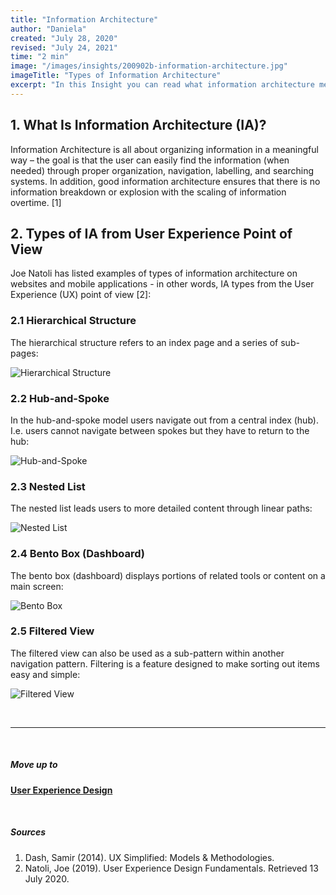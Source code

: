 ```yaml
---
title: "Information Architecture"
author: "Daniela"
created: "July 28, 2020"
revised: "July 24, 2021"
time: "2 min"
image: "/images/insights/200902b-information-architecture.jpg"
imageTitle: "Types of Information Architecture"
excerpt: "In this Insight you can read what information architecture means and - from website and mobile application point of view - what types of information architecture there are."
---
```


## 1. What Is Information Architecture (IA)?

Information Architecture is all about organizing information in a meaningful way – the goal is that the user can easily find the information (when needed) through proper organization, navigation, labelling, and searching systems. In addition, good information architecture ensures that there is no information breakdown or explosion with the scaling of information overtime. [1]

## 2. Types of IA from User Experience Point of View

Joe Natoli has listed examples of types of information architecture on websites and mobile applications - in other words, IA types from the User Experience (UX) point of view [2]:

### 2.1 Hierarchical Structure

The hierarchical structure refers to an index page and a series of sub-pages:

![Hierarchical Structure](/images/insights/200701-information-architecture-hierachy.JPG)

### 2.2 Hub-and-Spoke

In the hub-and-spoke model users navigate out from a central index (hub). I.e. users cannot navigate between spokes but they have to return to the hub:

![Hub-and-Spoke](/images/insights/200704-information-architecture-hub-and-spoke.jpg)

### 2.3 Nested List

The nested list leads users to more detailed content through linear paths:

![Nested List](/images/insights/200701-information-architecture-nested-list.JPG)

### 2.4 Bento Box (Dashboard)

The bento box (dashboard) displays portions of related tools or content on a main screen:

![Bento Box](/images/insights/200701-information-architecture-bento-box.jpg)

### 2.5 Filtered View

The filtered view can also be used as a sub-pattern within another navigation pattern. Filtering is a feature designed to make sorting out items easy and simple:

![Filtered View](/images/insights/200701-information-architecture-filtered-view.jpg)

&nbsp;

***
&nbsp;

##### Move up to

[**User Experience Design**](/insights/ux-design)

&nbsp;

##### Sources

1. Dash, Samir (2014). UX Simplified: Models & Methodologies.
2. Natoli, Joe (2019). User Experience Design Fundamentals. Retrieved 13 July 2020.
